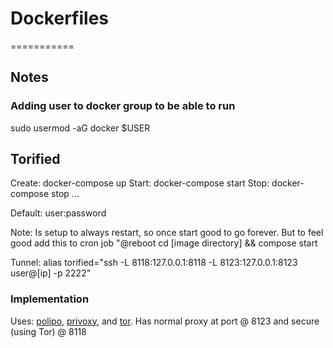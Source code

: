 # Dockerfiles
===========
## Notes

### Adding user to docker group to be able to run
sudo usermod -aG docker $USER

## Torified

Create: docker-compose up
Start: docker-compose start
Stop: docker-compose stop 
...

Default: user:password

Note:  Is setup to always restart, so once start good to go forever.  But to feel good add this to cron job "@reboot cd [image directory] && compose start

Tunnel: alias torified="ssh -L 8118:127.0.0.1:8118 -L 8123:127.0.0.1:8123 user@[ip] -p 2222"

### Implementation

Uses: [polipo](https://github.com/jech/polipo), [privoxy](https://www.privoxy.org/), and [tor](https://www.torproject.org/).  Has normal proxy at port @ 8123 and secure (using Tor) @ 8118
